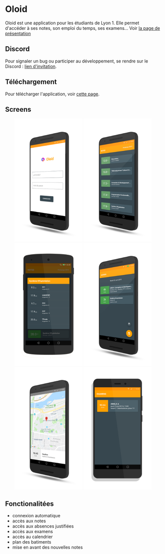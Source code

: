 # Oloid
Oloid est une application pour les étudiants de Lyon 1. Elle permet d'accéder à ses notes, son emploi du temps, ses examens...
Voir <a href="https://cl6ment.github.io/oloid-for-tomuss/">la page de présentation</a>
## Discord
Pour signaler un bug ou participer au développement, se rendre sur le Discord : <a href="https://discord.gg/zDhNMr4">lien d'invitation</a>.

## Téléchargement
Pour télécharger l'application, voir <a href="https://github.com/cl6ment/oloid-release/releases">cette page</a>.

## Screens
<p align="center">
	<img src="img/screen-4.png" width="220"> <img src="img/screen-1.png" width="220"> <img src="img/screen-10.png" width="220"> 
	<img src="img/screen-3.png" width="220"> <img src="img/screen-2.png" width="220"> <img src="img/screen-9.png" width="220">
</p>


## Fonctionalitées
* connexion automatique
* accès aux notes
* accès aux absences justifiées
* accès aux examens
* accès au calendrier
* plan des batiments
* mise en avant des nouvelles notes


